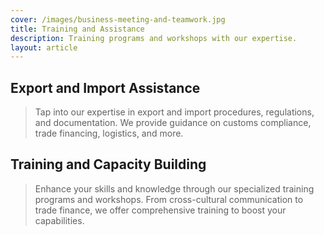 ```yaml
---
cover: /images/business-meeting-and-teamwork.jpg
title: Training and Assistance
description: Training programs and workshops with our expertise.
layout: article
---
```


## Export and Import Assistance

> Tap into our expertise in export and import procedures, regulations, and documentation. We provide guidance on customs compliance, trade financing, logistics, and more.

## Training and Capacity Building

> Enhance your skills and knowledge through our specialized training programs and workshops. From cross-cultural communication to trade finance, we offer comprehensive training to boost your capabilities.